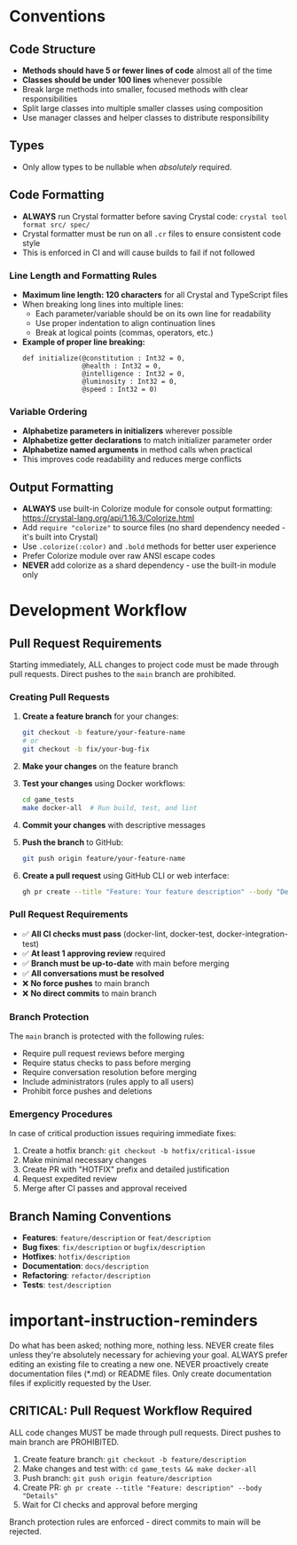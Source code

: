 # Conventions

## Code Structure
- **Methods should have 5 or fewer lines of code** almost all of the time
- **Classes should be under 100 lines** whenever possible
- Break large methods into smaller, focused methods with clear responsibilities
- Split large classes into multiple smaller classes using composition
- Use manager classes and helper classes to distribute responsibility

## Types
- Only allow types to be nullable when *absolutely* required.

## Code Formatting
- **ALWAYS** run Crystal formatter before saving Crystal code: `crystal tool format src/ spec/`
- Crystal formatter must be run on all `.cr` files to ensure consistent code style
- This is enforced in CI and will cause builds to fail if not followed

### Line Length and Formatting Rules
- **Maximum line length: 120 characters** for all Crystal and TypeScript files
- When breaking long lines into multiple lines:
  - Each parameter/variable should be on its own line for readability
  - Use proper indentation to align continuation lines
  - Break at logical points (commas, operators, etc.)
- **Example of proper line breaking:**
  ```crystal
  def initialize(@constitution : Int32 = 0,
                 @health : Int32 = 0,
                 @intelligence : Int32 = 0,
                 @luminosity : Int32 = 0,
                 @speed : Int32 = 0)
  ```

### Variable Ordering
- **Alphabetize parameters in initializers** wherever possible
- **Alphabetize getter declarations** to match initializer parameter order
- **Alphabetize named arguments** in method calls when practical
- This improves code readability and reduces merge conflicts

## Output Formatting
- **ALWAYS** use built-in Colorize module for console output formatting: https://crystal-lang.org/api/1.16.3/Colorize.html
- Add `require "colorize"` to source files (no shard dependency needed - it's built into Crystal)
- Use `.colorize(:color)` and `.bold` methods for better user experience
- Prefer Colorize module over raw ANSI escape codes
- **NEVER** add colorize as a shard dependency - use the built-in module only

# Development Workflow

## Pull Request Requirements
Starting immediately, ALL changes to project code must be made through pull requests. Direct pushes to the `main` branch are prohibited.

### Creating Pull Requests
1. **Create a feature branch** for your changes:
   ```bash
   git checkout -b feature/your-feature-name
   # or
   git checkout -b fix/your-bug-fix
   ```

2. **Make your changes** on the feature branch
3. **Test your changes** using Docker workflows:
   ```bash
   cd game_tests
   make docker-all  # Run build, test, and lint
   ```

4. **Commit your changes** with descriptive messages
5. **Push the branch** to GitHub:
   ```bash
   git push origin feature/your-feature-name
   ```

6. **Create a pull request** using GitHub CLI or web interface:
   ```bash
   gh pr create --title "Feature: Your feature description" --body "Detailed description of changes"
   ```

### Pull Request Requirements
- ✅ **All CI checks must pass** (docker-lint, docker-test, docker-integration-test)
- ✅ **At least 1 approving review** required
- ✅ **Branch must be up-to-date** with main before merging
- ✅ **All conversations must be resolved**
- ❌ **No force pushes** to main branch
- ❌ **No direct commits** to main branch

### Branch Protection
The `main` branch is protected with the following rules:
- Require pull request reviews before merging
- Require status checks to pass before merging
- Require conversation resolution before merging
- Include administrators (rules apply to all users)
- Prohibit force pushes and deletions

### Emergency Procedures
In case of critical production issues requiring immediate fixes:
1. Create a hotfix branch: `git checkout -b hotfix/critical-issue`
2. Make minimal necessary changes
3. Create PR with "HOTFIX" prefix and detailed justification
4. Request expedited review
5. Merge after CI passes and approval received

## Branch Naming Conventions
- **Features**: `feature/description` or `feat/description`
- **Bug fixes**: `fix/description` or `bugfix/description`
- **Hotfixes**: `hotfix/description`
- **Documentation**: `docs/description`
- **Refactoring**: `refactor/description`
- **Tests**: `test/description`

# important-instruction-reminders
Do what has been asked; nothing more, nothing less.
NEVER create files unless they're absolutely necessary for achieving your goal.
ALWAYS prefer editing an existing file to creating a new one.
NEVER proactively create documentation files (*.md) or README files. Only create documentation files if explicitly requested by the User.

## CRITICAL: Pull Request Workflow Required
ALL code changes MUST be made through pull requests. Direct pushes to main branch are PROHIBITED.
1. Create feature branch: `git checkout -b feature/description`
2. Make changes and test with: `cd game_tests && make docker-all`
3. Push branch: `git push origin feature/description`
4. Create PR: `gh pr create --title "Feature: description" --body "Details"`
5. Wait for CI checks and approval before merging

Branch protection rules are enforced - direct commits to main will be rejected.
